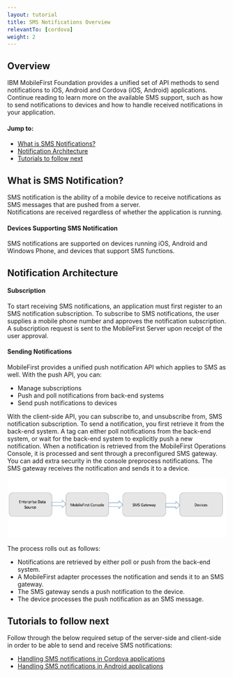```yaml
---
layout: tutorial
title: SMS Notifications Overview
relevantTo: [cordova]
weight: 2
---
```

## Overview
IBM MobileFirst Foundation provides a unified set of API methods to send notifications to iOS, Android and Cordova (iOS, Android) applications. Continue reading to learn more on the available SMS support, such as how to send notifications to devices and how to handle received notifications in your application.

#### Jump to:
* [What is SMS Notifications?](#what-is-sms-notification) 
* [Notification Architecture](#notification-architecture)
* [Tutorials to follow next](#tutorials-to-follow-next)

## What is SMS Notification?
SMS notification is the ability of a mobile device to receive notifications as SMS messages that are pushed from a server.  
Notifications are received regardless of whether the application is running.

#### Devices Supporting SMS Notification
SMS notifications are supported on devices running iOS, Android and Windows Phone, and devices that support SMS functions.

## Notification Architecture
    
#### Subscription
To start receiving SMS notifications, an application must first register to an SMS notification subscription. To subscribe to SMS notifications, the user supplies a mobile phone number and approves the notification subscription. A subscription request is sent to the MobileFirst Server upon receipt of the user approval.

#### Sending Notifications
MobileFirst provides a unified push notification API which applies to SMS as well. With the push API, you can:

 - Manage subscriptions
 - Push and poll notifications from back-end systems  
 - Send push notifications to devices

 With the client-side API, you can subscribe to, and unsubscribe from, SMS notification subscription. To send a notification, you first retrieve it from the back-end system. A tag can either poll notifications from the back-end system, or wait for the back-end system to explicitly push a new notification. When a notification is retrieved from the MobileFirst Operations Console, it is processed and sent through a preconfigured SMS gateway. You can add extra security in the console preprocess notifications. The SMS gateway receives the notification and sends it to a device.

 ![Flow of sending SMS notifications](sending-notifications.png)

 The process rolls out as follows:

* Notifications are retrieved by either poll or push from the back-end system.
* A MobileFirst adapter processes the notification and sends it to an SMS gateway.
* The SMS gateway sends a push notification to the device.
* The device processes the push notification as an SMS message.

## Tutorials to follow next
Follow through the below required setup of the server-side and client-side in order to be able to send and receive SMS notifications:

* [Handling SMS notifications in Cordova applications](../handling-sms-notifications-in-cordova)
* [Handling SMS notifications in Android applications](../handling-sms-notifications-in-android)
